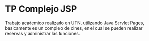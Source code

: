 # TP Complejo JSP 

Trabajo academico realizado en UTN, utilizando Java Servlet Pages, basicamente es un complejo de cines, en el cual se pueden realizar reservas y administrar las funciones.